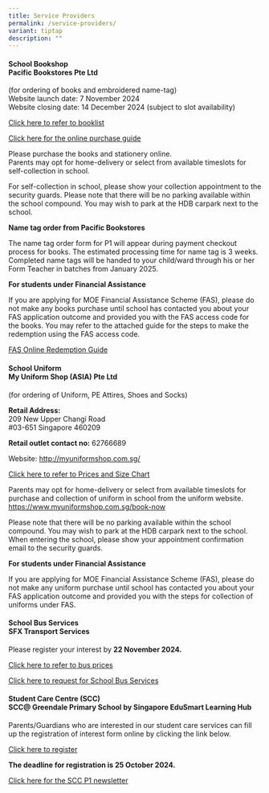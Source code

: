 ```yaml
---
title: Service Providers
permalink: /service-providers/
variant: tiptap
description: ""
---
```

<h4><strong>School Bookshop </strong><br><strong>Pacific Bookstores Pte Ltd</strong></h4>
<p>(for ordering of books and embroidered name-tag)
<br>Website launch date: 7 November 2024
<br>Website closing date: 14 December 2024 (subject to slot availability)</p>
<p><a href="/files/P1 Orientation 2025/GDPS_P1_Booklist_2025_Updated_25_Nov_24.pdf" rel="noopener nofollow" target="_blank">Click here to refer to booklist</a>
</p>
<p><a href="/files/P1 Orientation 2025/gdps_online_purchase_guide.pdf" rel="noopener nofollow" target="_blank">Click here for the online purchase guide</a>
</p>
<p>Please purchase the books and stationery online.
<br>Parents may opt for home-delivery or select from available timeslots for
self-collection in school.</p>
<p>For self-collection in school, please show your collection appointment
to the security guards. Please note that there will be no parking available
within the school compound. You may wish to park at the HDB carpark next
to the school.</p>
<p><strong>Name tag order from Pacific Bookstores</strong>
</p>
<p>The name tag order form for P1 will appear during payment checkout process
for books. The estimated processing time for name tag is 3 weeks. Completed
name tags will be handed to your child/ward through his or her Form Teacher
in batches from January 2025.</p>
<p><strong>For students under Financial Assistance</strong>
</p>
<p>If you are applying for MOE Financial Assistance Scheme (FAS), please
do not make any books purchase until school has contacted you about your
FAS application outcome and provided you with the FAS access code for the
books. You may refer to the attached guide for the steps to make the redemption
using the FAS access code.</p>
<p><a href="/files/P1 Orientation 2025/fas online redemption guide 2024.pdf" rel="noopener nofollow" target="_blank">FAS Online Redemption Guide</a>
</p>
<h4><strong>School Uniform </strong><br><strong>My Uniform Shop (ASIA) Pte Ltd</strong></h4>
<p>(for ordering of Uniform, PE Attires, Shoes and Socks)</p>
<p><strong>Retail Address:</strong>
<br>209 New Upper Changi Road
<br>#03-651 Singapore 460209</p>
<p><strong>Retail outlet contact no:</strong> 62766689</p>
<p>Website: <a href="http://myuniformshop.com.sg/" rel="noopener nofollow" target="_blank">http://myuniformshop.com.sg/</a>
</p>
<p><a href="/files/P1 Orientation 2025/My_Uniform_Shop_Asia_Pte_Ltd.pdf" rel="noopener nofollow" target="_blank">Click here to refer to Prices and Size Chart</a>
</p>
<p>Parents may opt for home-delivery or select from available timeslots for
purchase and collection of uniform in school from the uniform website.
<a href="https://www.myuniformshop.com.sg/book-now" rel="noopener noreferrer nofollow" target="_blank">https://www.myuniformshop.com.sg/book-now</a>
</p>
<p>Please note that there will be no parking available within the school
compound. You may wish to park at the HDB carpark next to the school. When
entering the school, please show your appointment confirmation email to
the security guards.</p>
<p></p>
<p></p>
<p><strong>For students under Financial Assistance</strong>
</p>
<p>If you are applying for MOE Financial Assistance Scheme (FAS), please
do not make any uniform purchase until school has contacted you about your
FAS application outcome and provided you with the steps for collection
of uniforms under FAS.</p>
<h4><strong>School Bus Services</strong><br><strong>SFX Transport Services</strong></h4>
<p>Please register your interest by <strong>22 November 2024.</strong>
</p>
<p><a href="/files/P1 Orientation 2025/School_bus_prices_2025.pdf" rel="noopener nofollow" target="_blank">Click here to refer to bus prices</a>
</p>
<p><a href="/files/P1 Orientation 2025/Request_for_school_bus_services_2025.pdf" rel="noopener nofollow" target="_blank">Click here to request for School Bus Services</a>
</p>
<h4><strong>Student Care Centre (SCC)</strong><br><strong>SCC@ Greendale Primary School by Singapore EduSmart Learning Hub</strong></h4>
<p>Parents/Guardians who are interested in our student care services can
fill up the registration of interest form online by clicking the link below.</p>
<p><a href="https://zfrmz.com/4tROeqxljIQiTn9vVcaT" rel="noopener nofollow" target="_blank">Click here to register</a>
</p>
<p><strong>The deadline for registration is 25 October 2024.</strong>
</p>
<p><a href="/files/P1 Orientation 2025/SCC_P1_newsletter_2025.pdf" rel="noopener nofollow" target="_blank">Click here for the SCC P1 newsletter</a>
</p>
<p></p>
<p></p>
<p></p>
